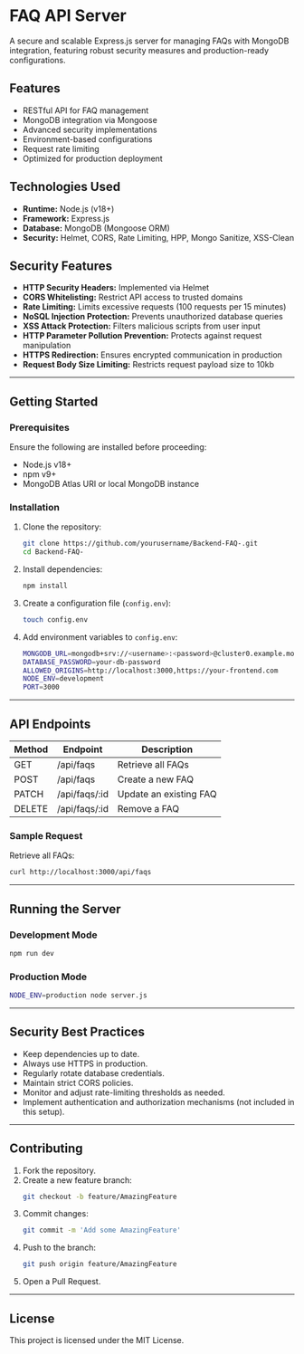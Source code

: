 # FAQ API Server

A secure and scalable Express.js server for managing FAQs with MongoDB integration, featuring robust security measures and production-ready configurations.

## Features

- RESTful API for FAQ management
- MongoDB integration via Mongoose
- Advanced security implementations
- Environment-based configurations
- Request rate limiting
- Optimized for production deployment

## Technologies Used

- **Runtime:** Node.js (v18+)
- **Framework:** Express.js
- **Database:** MongoDB (Mongoose ORM)
- **Security:** Helmet, CORS, Rate Limiting, HPP, Mongo Sanitize, XSS-Clean

## Security Features

- **HTTP Security Headers:** Implemented via Helmet
- **CORS Whitelisting:** Restrict API access to trusted domains
- **Rate Limiting:** Limits excessive requests (100 requests per 15 minutes)
- **NoSQL Injection Protection:** Prevents unauthorized database queries
- **XSS Attack Protection:** Filters malicious scripts from user input
- **HTTP Parameter Pollution Prevention:** Protects against request manipulation
- **HTTPS Redirection:** Ensures encrypted communication in production
- **Request Body Size Limiting:** Restricts request payload size to 10kb

---

## Getting Started

### Prerequisites

Ensure the following are installed before proceeding:

- Node.js v18+
- npm v9+
- MongoDB Atlas URI or local MongoDB instance

### Installation

1. Clone the repository:
   ```bash
   git clone https://github.com/yourusername/Backend-FAQ-.git
   cd Backend-FAQ-
   ```

2. Install dependencies:
   ```bash
   npm install
   ```

3. Create a configuration file (`config.env`):
   ```bash
   touch config.env
   ```

4. Add environment variables to `config.env`:
   ```bash
   MONGODB_URL=mongodb+srv://<username>:<password>@cluster0.example.mongodb.net/database-name
   DATABASE_PASSWORD=your-db-password
   ALLOWED_ORIGINS=http://localhost:3000,https://your-frontend.com
   NODE_ENV=development
   PORT=3000
   ```

---

## API Endpoints

| Method | Endpoint         | Description         |
|--------|----------------|---------------------|
| GET    | /api/faqs       | Retrieve all FAQs   |
| POST   | /api/faqs       | Create a new FAQ    |
| PATCH  | /api/faqs/:id   | Update an existing FAQ |
| DELETE | /api/faqs/:id   | Remove a FAQ        |

### Sample Request

Retrieve all FAQs:
```bash
curl http://localhost:3000/api/faqs
```

---

## Running the Server

### Development Mode
```bash
npm run dev
```

### Production Mode
```bash
NODE_ENV=production node server.js
```

---

## Security Best Practices

- Keep dependencies up to date.
- Always use HTTPS in production.
- Regularly rotate database credentials.
- Maintain strict CORS policies.
- Monitor and adjust rate-limiting thresholds as needed.
- Implement authentication and authorization mechanisms (not included in this setup).

---

## Contributing

1. Fork the repository.
2. Create a new feature branch:
   ```bash
   git checkout -b feature/AmazingFeature
   ```
3. Commit changes:
   ```bash
   git commit -m 'Add some AmazingFeature'
   ```
4. Push to the branch:
   ```bash
   git push origin feature/AmazingFeature
   ```
5. Open a Pull Request.

---

## License

This project is licensed under the MIT License.

